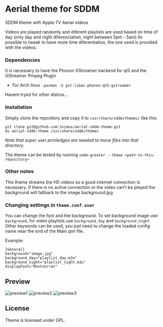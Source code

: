 # Aerial theme for SDDM

SDDM theme with Apple TV Aerial videos

Videos are played randomly and diferent playlists are used based on time of day (only day and night diferenciation, night between 5pm - 5am) its possible to tweak to have more time diferentiation, the one used is provided with the videos.


### Dependencies

It is necessary to have the Phonon GStreamer backend for qt5 and the GStreamer ffmpeg Plugin
- For Arch linux : `pacman -S gst-libav phonon-qt5-gstreamer`

Havent tryed for other distros...

### Installation

Simply clone the repository and copy it to `/usr/share/sddm/themes/` like this:
```
git clone git@github.com:3ximus/aerial-sddm-theme.git
mv aerial-sddm-theme /usr/share/sddm/themes
```
*Note that super user priviledges are needed to move files into that directory.*

The theme can be tested by running `sddm-greeter --theme <path-to-this-repository>`

### Other notes

This theme streams the HD videos so a good internet connection is necessary.
If there is no active connection or the video can't be played the background will fallback to the image background.jpg

### Changing settings in `theme.conf.user`

You can change the font and the background.
To set background image use `background`, for video playlists use `background_day` and `background_night`. Other keywords can be used, you just need to change the loaded config name near the end of the Main.qml file.

Example:


```
[General]
background="image.jpg"
background_day="playlist_day.m3u"
background_night="playlist_night.m3u"
displayFont="Montserrat"
```

## Preview

![preview1](preview1.gif)
![preview2](preview2.gif)
![preview3](preview3.gif)

## License

Theme is licensed under GPL.
